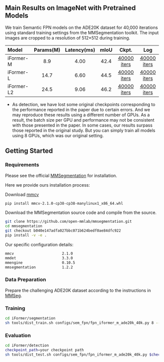 ## Main Results on ImageNet with Pretrained Models
 We train Semantic FPN models on the ADE20K dataset for 40,000 iterations using standard training settings from the MMSegmentation toolkit. The input images are cropped to a resolution of 512×512 during training.

| Model      | Params(M) | Latency(ms) | mIoU |                                                                                            Ckpt.                                                                                             |                                                   Log                                                    |
|:-----------|:---------:|:-----------:|:----:|:--------------------------------------------------------------------------------------------------------------------------------------------------------------------------------------------:|:--------------------------------------------------------------------------------------------------------:|
| iFormer-M  |    8.9    |    4.00     | 42.4 |                                           [40000 iters](https://github.com/ChuanyangZheng/iFormer/releases/download/v0.9/iFormer_m_iter_40000.pth)                                           | [40000 iters](https://github.com/ChuanyangZheng/iFormer/releases/download/v0.9/iFormer_m_iter_40000.log) |
| iFormer-L  |   14.7    |    6.60     | 44.5 |                                           [40000 iters](https://github.com/ChuanyangZheng/iFormer/releases/download/v0.9/iFormer_l_iter_40000.pth)                                           | [40000 iters](https://github.com/ChuanyangZheng/iFormer/releases/download/v0.9/iFormer_l_iter_40000.log) |
| iFormer-L2 |   24.5    |    9.06     | 46.2 |                                          [40000 iters](https://github.com/ChuanyangZheng/iFormer/releases/download/v0.9/iFormer_l2_iter_40000.pth)|                                             [40000 iters](https://github.com/ChuanyangZheng/iFormer/releases/download/v0.9/iFormer_l2_iter_40000.log)   |
* As detection, we have lost some original checkpoints corresponding to the performance reported in the paper due to certain errors. And we may reproduce these results using a different number of GPUs. As a result, the batch size per GPU and performance may not be consistent with those presented in the paper. In some cases, our results surpass those reported in the original study. But you can simply train all models using 8 GPUs, which was our original setting.
## Getting Started
### Requirements
Please see the official [MMSegmentation](https://github.com/open-mmlab/mmsegmentation) for installation.

Here we provide ours installation process:

Download [mmcv](https://mmcv.readthedocs.io/en/latest/get_started/installation.html)
```bash
pip install mmcv-2.1.0-cp38-cp38-manylinux1_x86_64.whl
```
Download the MMSegmentation source code and compile from the source.
```bash
git clone https://github.com/open-mmlab/mmsegmentation.git
cd mmsegmentation
git checkout b040e147adfa027bbc071b624bedf0ae84dfc922
pip install -v -e .
```
Our specific configuration details:
```bash
mmcv                      2.1.0
mmdet                     3.3.0
mmengine                  0.10.5
mmsegmentation            1.2.2 
```
### Data Preparation
Prepare the challenging ADE20K dataset according to the instructions in [MMSeg](https://github.com/open-mmlab/mmsegmentation/blob/master/docs/en/dataset_prepare.md#prepare-datasets).

### Training
```bash
cd iFormer/segmentation
sh tools/dist_train.sh configs/sem_fpn/fpn_iformer_m_ade20k_40k.py 8 --work-dir=./output/seg_m_0
```
### Evaluation
```bash
cd iFormer/detection
checkpoint_path=your checkpoint path
sh tools/dist_test.sh configs/sem_fpn/fpn_iformer_m_ade20k_40k.py $check_path 1 --work-dir=./output/seg_m_0
```
